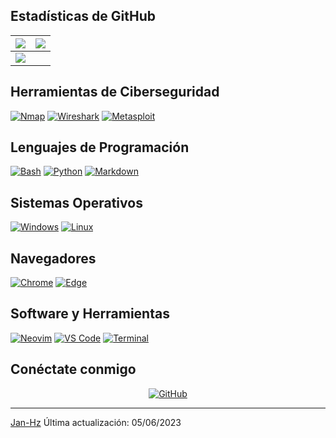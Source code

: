 ## Estadísticas de GitHub

<img src="https://github-readme-stats.vercel.app/api?username=jan-Hz&&show_icons=true&count_private=true&theme=github_dark">|<img src="https://github-readme-streak-stats.herokuapp.com/?user=jan-Hz&theme=blueberry_duo"/>
|---|---|
<img src="https://github-readme-stats.vercel.app/api/top-langs/?username=jan-Hz&layout=compact&theme=github_dark"/>|

## Herramientas de Ciberseguridad

<p>
    <a href="#"><img alt="Nmap" src="https://img.shields.io/badge/Nmap-%23000000.svg?logo=nmap&logoColor=white"></a>
    <a href="#"><img alt="Wireshark" src="https://img.shields.io/badge/Wireshark-%23167C80.svg?logo=wireshark&logoColor=white"></a>
    <a href="#"><img alt="Metasploit" src="https://img.shields.io/badge/Metasploit-%23121011.svg?logo=metasploit&logoColor=white"></a>
</p>

## Lenguajes de Programación

<p>
    <a href="#"><img alt="Bash" src="https://img.shields.io/badge/Bash-%23121011.svg?logo=gnu-bash&logoColor=white"></a>
    <a href="#"><img alt="Python" src="https://img.shields.io/badge/Python-%233776AB.svg?logo=python&logoColor=white"></a>
    <a href="#"><img alt="Markdown" src="https://img.shields.io/badge/Markdown-%23000000.svg?logo=markdown&logoColor=white"></a>
</p>

## Sistemas Operativos
<p>
    <a href="#"><img alt="Windows" src="https://img.shields.io/badge/Windows-0078D6?logo=windows&logoColor=white"></a>
    <a href="#"><img alt="Linux" src="https://img.shields.io/badge/Linux-FCC624?logo=linux&logoColor=black"></a>
</p>

## Navegadores
<p>
    <a href="#"><img alt="Chrome" src="https://img.shields.io/badge/Chrome-4285F4?logo=Google-Chrome&logoColor=white"></a>
    <a href="#"><img alt="Edge" src="https://img.shields.io/badge/Edge-0078D7?logo=Microsoft-edge&logoColor=white"></a>
</p>

## Software y Herramientas
<p>
    <a href="#"><img alt="Neovim" src="https://img.shields.io/badge/Neovim-%2357A143.svg?logo=neovim&logoColor=white"></a>
    <a href="#"><img alt="VS Code" src="https://img.shields.io/badge/VS%20Code-0078d7.svg?logo=visual-studio-code&logoColor=white"></a>
    <a href="#"><img alt="Terminal" src="https://img.shields.io/badge/Terminal-%23054020?logo=gnu-terminal&logoColor=white"></a>
</p>

## Conéctate conmigo
<p align="center">
  <a href="https://github.com/jan-Hz"><img alt="GitHub" src="https://img.shields.io/badge/GitHub-100000?style=for-the-badge&logo=github&logoColor=white"></a>
</p>

------
[Jan-Hz](https://github.com/jan-Hz)
Última actualización: 05/06/2023
